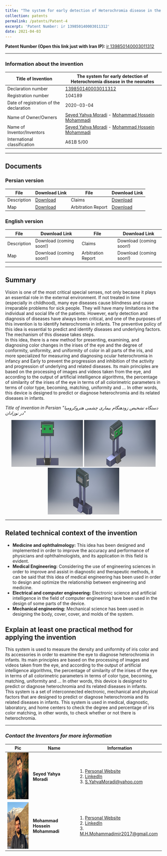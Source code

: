 ```yaml
---
title: "The system for early detection of Heterochromia disease in the neonates"
collection: patents
permalink: /patents/Patent-4
excerpt: 'Patent Number: ir 139850140003011312'
date: 2021-04-03
---
```


<b>Patent Number (Open this link just with Iran IP): </b> <a href="https://ipm.ssaa.ir/Search-Result?page=1&DecNo=139850140003011312&RN=104189" target="_blank">ir 139850140003011312</a>

---

### Information about the invention

| Title of Invention | The system for early detection of Heterochromia disease in the neonates |
| -------- | ------ | 
| Declaration number | <a href="https://ipm.ssaa.ir/Search-Result?page=1&DecNo=139850140003011312&RN=104189" target="_blank">139850140003011312</a> |
| Registration number | 104189 |
| Date of registration of the declaration | 2020-03-04 |
| Name of Owner/Owners | <a href="https://about.me/smoradi" target="_blank">Seyed Yahya Moradi</a> - <a href="http://mohammadimh76.github.io/" target="_blank">Mohammad Hossein Mohammadi</a> |
| Name of Inventor/Inventors | <a href="https://about.me/smoradi" target="_blank">Seyed Yahya Moradi</a> - <a href="http://mohammadimh76.github.io/" target="_blank">Mohammad Hossein Mohammadi</a> |
| International classification | A61B 5/00 |

---

## Documents

### Persian version

| File | Download Link | File | Download Link |
| -------- | ------ | -----------| -----------|
| Description | <a href="../files/Patents/Patent-4/Pr/Description/Description-P4-Pr.pdf" target="_blank">Download</a> | Claims | <a href="../files/Patents/Patent-4/Pr/Claims/Claims-P4-Pr.pdf" target="_blank">Download</a> |
| Map | <a href="../files/Patents/Patent-4/Pr/Map/Map-P4-Pr.pdf" target="_blank">Download</a> | Arbitration Report | <a href="../files/Patents/Patent-4/Pr/ArbitrationReport/ArbitrationReport-P4-Pr.pdf" target="_blank">Download</a> |


### English version

| File | Download Link | File | Download Link |
| -------- | ------ | -----------| -----------|
| Description | Download (coming soon!) | Claims | Download (coming soon!) |
| Map | Download (coming soon!) | Arbitration Report | Download (coming soon!) |

---

## Summary
Vision is one of the most critical special senses, not only because it plays an essential role in the external environment. If not treated in time (especially in childhood), many eye diseases cause blindness and cause irreparable problems for sick people. They will have many limitations in the individual and social life of the patients. However, early detection and diagnosis of diseases have always been critical, and one of the purposes of this invention is to identify heterochromia in infants. The preventive policy of this idea is essential to predict and identify diseases and underlying factors. The mechanism of this disease takes steps.<br>
In this idea, there is a new method for presenting, examining, and diagnosing color changes in the irises of the eye and the degree of conformity, uniformity, and uniformity of color in all parts of the iris, and more specialized for measuring and diagnosing ocular heterochromia in infancy and Early to prevent the progression and inhibition of the activity and progression of underlying and related diseases. Its main principles are based on the processing of images and videos taken from the eye, and according to the output of artificial intelligence algorithms, the percentage of similarity of the irises of the eye in terms of all colorimetric parameters in terms of color type, becoming, matching, uniformity and ... In other words, this device is designed to predict or diagnose heterochromia and its related diseases in infants.<br>


<i>Title of invention in Persian "دستگاه تشخیص زودهنگام بیماری چشمی هتروکرومیا در نوزادان"</i>

<p align="center">
  <img width="230" height="150" src='/images/patent_hetro_1.jpg'>
  <img width="230" height="150" src='/images/patent_hetro_2.jpg'>
  <img width="230" height="150" src='/images/patent_hetro_3.jpg'>
</p>

---



## Related technical context of the invention
* <b>Medicine and ophthalmology:</b> This idea has been designed and implemented in order to improve the accuracy and performance of physicians and ophthalmologists, and its application in this field is evident.
* <b>Medical Engineering:</b> Considering the use of engineering sciences in order to improve and assist in diagnostic and therapeutic methods, it can be said that this idea of medical engineering has been used in order to design and optimize the relationship between engineering and medicine.
* <b>Electrical and computer engineering:</b> Electronic science and artificial intelligence in the field of computer engineering have been used in the design of some parts of the device.
* <b>Mechanical engineering:</b> Mechanical science has been used in designing the body, cover, cover, and molds of the system.

## Explain at least one practical method for applying the invention
This system is used to measure the density and uniformity of iris color and its accessories in order to examine the eye to diagnose heterochromia in infants. Its main principles are based on the processing of images and videos taken from the eye, and according to the output of artificial intelligence algorithms, the percentage of similarity of the irises of the eye in terms of all colorimetric parameters in terms of color type, becoming, matching, uniformity and ... In other words, this device is designed to predict or diagnose heterochromia and its related diseases in infants.<br>
This system is a set of interconnected electronic, mechanical and physical factors that are designed to predict or diagnose heterochromia and its related diseases in infants.
This system is used in medical, diagnostic, laboratory, and home centers to check the degree and percentage of iris color matching, in other words, to check whether or not there is heterochromia.

---

### <i>Contact the Inventors for more information</i>


| Pic            | Name   |    Information    |
| --------         | ------ | -----------|
| <img width="150" height="150" src='/images/SeyedYahyaMoradi.png'>    | <b>Seyed Yahya Moradi</b>  | 1. <a href="https://about.me/smoradi" target="_blank">Personal Website</a> <br> 2. <a href="https://www.linkedin.com/in/seyed-yahya-moradi-39138685/" target="_blank">LinkedIn</a> <br> 3. S.YahyaMoradi@yahoo.com       |
| <img width="150" height="150" src='/images/Profile.png'>    | <b>Mohammad Hossein Mohammadi</b>   | 1. <a href="http://mohammadimh76.github.io/" target="_blank">Personal Website</a> <br> 2. <a href="https://www.linkedin.com/in/mohammadimh76/" target="_blank">LinkedIn</a> <br> 3. M.H.Mohammadimir2017@gmail.com              | 




